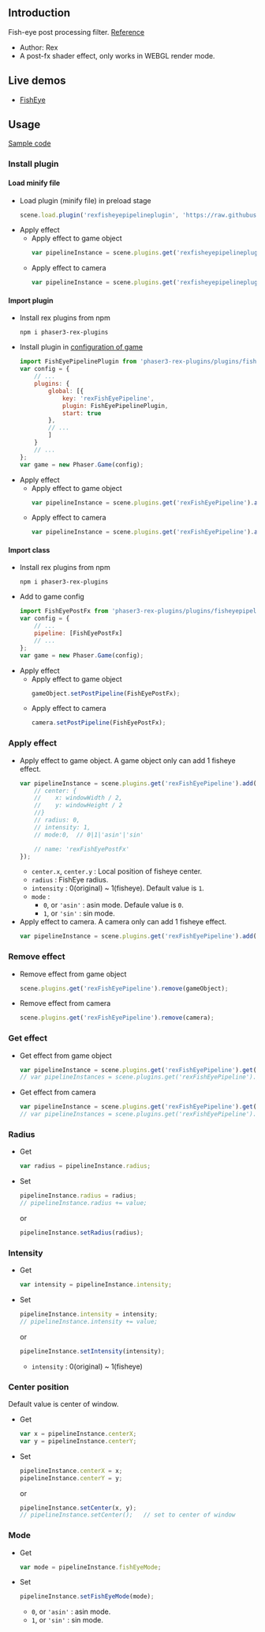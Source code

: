 ## Introduction

Fish-eye post processing filter. [Reference](https://www.geeks3d.com/20140213/glsl-shader-library-fish-eye-and-dome-and-barrel-distortion-post-processing-filters/6/)

- Author: Rex
- A post-fx shader effect, only works in WEBGL render mode.

## Live demos

- [FishEye](https://codepen.io/rexrainbow/pen/mdmgLZY)

## Usage

[Sample code](https://github.com/rexrainbow/phaser3-rex-notes/tree/master/examples/shader-fisheye)

### Install plugin

#### Load minify file

- Load plugin (minify file) in preload stage
    ```javascript
    scene.load.plugin('rexfisheyepipelineplugin', 'https://raw.githubusercontent.com/rexrainbow/phaser3-rex-notes/master/dist/rexfisheyepipelineplugin.min.js', true);
    ```
- Apply effect
    - Apply effect to game object
        ```javascript
        var pipelineInstance = scene.plugins.get('rexfisheyepipelineplugin').add(gameObject, config);
        ```
    - Apply effect to camera
        ```javascript
        var pipelineInstance = scene.plugins.get('rexfisheyepipelineplugin').add(camera, config);
        ```

#### Import plugin

- Install rex plugins from npm
    ```
    npm i phaser3-rex-plugins
    ```
- Install plugin in [configuration of game](game.md#configuration)
    ```javascript
    import FishEyePipelinePlugin from 'phaser3-rex-plugins/plugins/fisheyepipeline-plugin.js';
    var config = {
        // ...
        plugins: {
            global: [{
                key: 'rexFishEyePipeline',
                plugin: FishEyePipelinePlugin,
                start: true
            },
            // ...
            ]
        }
        // ...
    };
    var game = new Phaser.Game(config);
    ```
- Apply effect
    - Apply effect to game object
        ```javascript
        var pipelineInstance = scene.plugins.get('rexFishEyePipeline').add(gameObject, config);
        ```
    - Apply effect to camera
        ```javascript
        var pipelineInstance = scene.plugins.get('rexFishEyePipeline').add(camera, config);
        ```

#### Import class

- Install rex plugins from npm
    ```
    npm i phaser3-rex-plugins
    ```
- Add to game config
    ```javascript
    import FishEyePostFx from 'phaser3-rex-plugins/plugins/fisheyepipeline.js';
    var config = {
        // ...
        pipeline: [FishEyePostFx]
        // ...
    };
    var game = new Phaser.Game(config);
    ```
- Apply effect
    - Apply effect to game object
        ```javascript
        gameObject.setPostPipeline(FishEyePostFx);
        ```
    - Apply effect to camera
        ```javascript
        camera.setPostPipeline(FishEyePostFx);
        ```

### Apply effect

- Apply effect to game object. A game object only can add 1 fisheye effect.
    ```javascript
    var pipelineInstance = scene.plugins.get('rexFishEyePipeline').add(gameObject, {
        // center: {
        //    x: windowWidth / 2,
        //    y: windowHeight / 2
        //}
        // radius: 0,
        // intensity: 1,
        // mode:0,  // 0|1|'asin'|'sin'

        // name: 'rexFishEyePostFx'
    });
    ```
    - `center.x`, `center.y` : Local position of fisheye center.
    - `radius` : FishEye radius.
    - `intensity` : 0(original) ~ 1(fisheye). Default value is `1`.
    - `mode` : 
        - `0`, or `'asin'` : asin mode. Defaule value is `0`.
        - `1`, or `'sin'` : sin mode.
- Apply effect to camera. A camera only can add 1 fisheye effect.
    ```javascript
    var pipelineInstance = scene.plugins.get('rexFishEyePipeline').add(camera, config);
    ```

### Remove effect

- Remove effect from game object
    ```javascript
    scene.plugins.get('rexFishEyePipeline').remove(gameObject);
    ```
- Remove effect from camera
    ```javascript
    scene.plugins.get('rexFishEyePipeline').remove(camera);
    ```

### Get effect

- Get effect from game object
    ```javascript
    var pipelineInstance = scene.plugins.get('rexFishEyePipeline').get(gameObject)[0];
    // var pipelineInstances = scene.plugins.get('rexFishEyePipeline').get(gameObject);
    ```
- Get effect from camera
    ```javascript
    var pipelineInstance = scene.plugins.get('rexFishEyePipeline').get(camera)[0];
    // var pipelineInstances = scene.plugins.get('rexFishEyePipeline').get(camera);
    ```

### Radius

- Get
    ```javascript
    var radius = pipelineInstance.radius;
    ```
- Set
    ```javascript
    pipelineInstance.radius = radius;
    // pipelineInstance.radius += value;
    ```
    or
    ```javascript
    pipelineInstance.setRadius(radius);
    ```

### Intensity

- Get
    ```javascript
    var intensity = pipelineInstance.intensity;
    ```
- Set
    ```javascript
    pipelineInstance.intensity = intensity;
    // pipelineInstance.intensity += value;
    ```
    or
    ```javascript
    pipelineInstance.setIntensity(intensity);
    ```
    - `intensity` : 0(original) ~ 1(fisheye)

### Center position

Default value is center of window.

- Get
    ```javascript
    var x = pipelineInstance.centerX;
    var y = pipelineInstance.centerY;
    ```
- Set
    ```javascript
    pipelineInstance.centerX = x;
    pipelineInstance.centerY = y;
    ```
    or
    ```javascript
    pipelineInstance.setCenter(x, y);
    // pipelineInstance.setCenter();   // set to center of window
    ```

### Mode

- Get
    ```javascript
    var mode = pipelineInstance.fishEyeMode;
    ```
- Set
    ```javascript
    pipelineInstance.setFishEyeMode(mode);
    ```
    - `0`, or `'asin'` : asin mode.
    - `1`, or `'sin'` : sin mode.